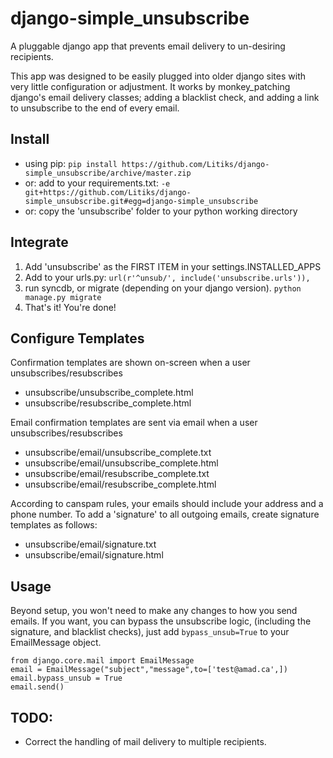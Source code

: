django-simple_unsubscribe
=========================

A pluggable django app that prevents email delivery to un-desiring recipients.

This app was designed to be easily plugged into older django sites with very little configuration or adjustment. It works by monkey_patching django's email delivery classes; adding a blacklist check, and adding a link to unsubscribe to the end of every email.


Install
-------

- using pip: `pip install https://github.com/Litiks/django-simple_unsubscribe/archive/master.zip`
- or: add to your requirements.txt: `-e git+https://github.com/Litiks/django-simple_unsubscribe.git#egg=django-simple_unsubscribe`
- or: copy the 'unsubscribe' folder to your python working directory


Integrate
---------

1. Add 'unsubscribe' as the FIRST ITEM in your settings.INSTALLED_APPS
2. Add to your urls.py: `url(r'^unsub/', include('unsubscribe.urls')),`
3. run syncdb, or migrate (depending on your django version). `python manage.py migrate`
4. That's it! You're done!


Configure Templates
-------------------

Confirmation templates are shown on-screen when a user unsubscribes/resubscribes

- unsubscribe/unsubscribe_complete.html
- unsubscribe/resubscribe_complete.html


Email confirmation templates are sent via email when a user unsubscribes/resubscribes

- unsubscribe/email/unsubscribe_complete.txt
- unsubscribe/email/unsubscribe_complete.html
- unsubscribe/email/resubscribe_complete.txt
- unsubscribe/email/resubscribe_complete.html


According to canspam rules, your emails should include your address and a phone number. To add a 'signature' to all outgoing emails, create signature templates as follows:

- unsubscribe/email/signature.txt
- unsubscribe/email/signature.html


Usage
-----

Beyond setup, you won't need to make any changes to how you send emails. If you want, you can bypass the unsubscribe logic, (including the signature, and blacklist checks), just add `bypass_unsub=True` to your EmailMessage object.

    from django.core.mail import EmailMessage
    email = EmailMessage("subject","message",to=['test@amad.ca',])
    email.bypass_unsub = True
    email.send()


TODO:
-----

- Correct the handling of mail delivery to multiple recipients.
